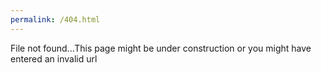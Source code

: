 ```yaml
---
permalink: /404.html
---
```

File not found...This page might be under construction or you might have entered an invalid url
